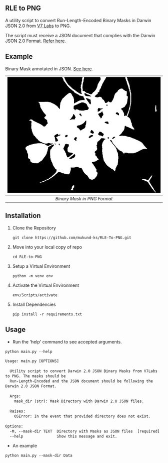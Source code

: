 ## RLE to PNG

A utility script to convert Run-Length-Encoded Binary Masks in Darwin JSON 2.0 from [V7 Labs](https://www.v7labs.com/) to PNG.

The script must receive a JSON document that complies with the Darwin JSON 2.0 Format. [Refer here](https://docs.v7labs.com/reference/darwin-json).

## Example

Binary Mask annotated in JSON. [See here](Data/Image_2.json).


| <img src="Mask/Image_2_mask.png" alt="drawing" width="500"/> |
| :----------------------------------------------------------: |
|                 *Binary Mask in PNG Format*                  |

## Installation

1. Clone the Repository
   ```console
   git clone https://github.com/mukund-ks/RLE-To-PNG.git
   ```

2. Move into your local copy of repo
   ```console
   cd RLE-to-PNG
   ```

3. Setup a Virtual Environment
   ```console
   python -m venv env
   ```

4. Activate the Virtual Environment
   ```console
   env/Scripts/activate
   ```

5. Install Dependencies
   ```console
   pip install -r requirements.txt
   ```

## Usage

* Run the 'help' command to see accepted arguments.
```console
python main.py --help
```

```console
Usage: main.py [OPTIONS]

  Utility script to convert Darwin 2.0 JSON Binary Masks from V7Labs to PNG. The masks should be 
  Run-Length-Encoded and the JSON document should be following the Darwin 2.0 JSON Format.

  Args:     
    mask_dir (str): Mask Directory with Darwin 2.0 JSON files.

  Raises:     
    OSError: In the event that provided directory does not exist.

Options:
  -M, --mask-dir TEXT  Directory with Masks as JSON files  [required]
  --help               Show this message and exit.
```

* An example
```console
python main.py --mask-dir Data
```
